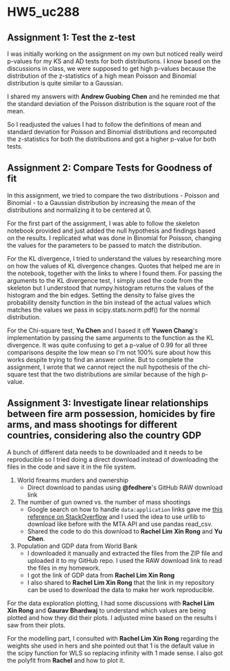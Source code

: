 # HW5_uc288

## Assignment 1: Test the z-test
I was initially working on the assignment on my own but noticed really weird p-values for my KS and AD tests for both distributions. I know based on the discussions in class, we were supposed to get high p-values because the distribution of the z-statistics of a high mean Poisson and Binomial distribution is quite similar to a Gaussian.

I shared my answers with **Andrew Guobing Chen** and he reminded me that the standard deviation of the Poisson distribution is the square root of the mean.

So I readjusted the values I had to follow the definitions of mean and standard deviation for Poisson and Binomial distributions and recomputed the z-statistics for both the distributions and got a higher p-value for both tests.

## Assignment 2: Compare Tests for Goodness of fit
In this assignment, we tried to compare the two distributions - Poisson and Binomial - to a Gaussian distribution by increasing the mean of the distributions and normalizing it to be centered at 0.

For the first part of the assignment, I was able to follow the skeleton notebook provided and just added the null hypothesis and findings based on the results. I replicated what was done in Binomial for Poisson, changing the values for the parameters to be passed to match the distribution.

For the KL divergence, I tried to understand the values by researching more on how the values of KL divergence changes. Quotes that helped me are in the notebook, together with the links to where I found them. For passing the arguments to the KL divergence test, I simply used the code from the skeleton but I understood that numpy.histogram returns the values of the histogram and the bin edges. Setting the density to false gives the probability density function in the bin instead of the actual values which matches the values we pass in scipy.stats.norm.pdf() for the normal distribution.

For the Chi-square test, **Yu Chen** and I based it off **Yuwen Chang**'s implementation by passing the same arguments to the function as the KL divergence. It was quite confusing to get a p-value of 0.99 for all three comparisons despite the low mean so I'm not 100% sure about how this works despite trying to find an answer online. But to complete the assignment, I wrote that we cannot reject the null hypothesis of the chi-square test that the two distributions are similar because of the high p-value.

## Assignment 3: Investigate linear relationships between fire arm possession, homicides by fire arms, and mass shootings for different countries, considering also the country GDP
A bunch of different data needs to be downloaded and it needs to be reproducible so I tried doing a direct download instead of downloading the files in the code and save it in the file system.
1. World firearms murders and ownership
    * Direct download to pandas using **@fedhere**'s GitHub RAW download link
2. The number of gun owned vs. the number of mass shootings 
    * Google search on how to handle `data:application` links gave me [this reference on StackOverflow](https://stackoverflow.com/questions/41919181/python-download-file-with-pandas-urllib) and I used the idea to use urllib to download like before with the MTA API and use pandas read\_csv.
    * Shared the code to do this download to **Rachel Lim Xin Rong** and **Yu Chen**.
3. Population and GDP data from World Bank
    * I downloaded it manually and extracted the files from the ZIP file and uploaded it to my GitHub repo. I used the RAW download link to read the files in my homework.
    * I got the link of GDP data from **Rachel Lim Xin Rong**
    * I also shared to **Rachel Lim Xin Rong** that the link in my repository can be used to download the data to make her work reproducible.
    
For the data exploration plotting, I had some discussions with **Rachel Lim Xin Rong** and **Gaurav Bhardwaj** to understand which values are being plotted and how they did their plots. I adjusted mine based on the results I saw from their plots.

For the modelling part, I consulted with **Rachel Lim Xin Rong** regarding the weights she used in hers and she pointed out that 1 is the default value in the scipy function for WLS so replacing infinity with 1 made sense. I also got the polyfit from **Rachel** and how to plot it.